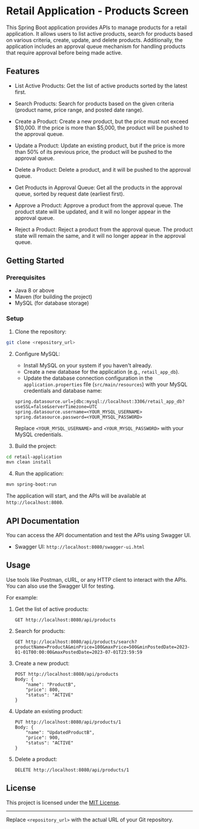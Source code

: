 # Retail Application - Products Screen

This Spring Boot application provides APIs to manage products for a retail application. It allows users to list active products, search for products based on various criteria, create, update, and delete products. Additionally, the application includes an approval queue mechanism for handling products that require approval before being made active.

## Features

- List Active Products: Get the list of active products sorted by the latest first.

- Search Products: Search for products based on the given criteria (product name, price range, and posted date range).

- Create a Product: Create a new product, but the price must not exceed $10,000. If the price is more than $5,000, the product will be pushed to the approval queue.

- Update a Product: Update an existing product, but if the price is more than 50% of its previous price, the product will be pushed to the approval queue.

- Delete a Product: Delete a product, and it will be pushed to the approval queue.

- Get Products in Approval Queue: Get all the products in the approval queue, sorted by request date (earliest first).

- Approve a Product: Approve a product from the approval queue. The product state will be updated, and it will no longer appear in the approval queue.

- Reject a Product: Reject a product from the approval queue. The product state will remain the same, and it will no longer appear in the approval queue.

## Getting Started

### Prerequisites

- Java 8 or above
- Maven (for building the project)
- MySQL (for database storage)

### Setup

1. Clone the repository:

```bash
git clone <repository_url>
```

2. Configure MySQL:

   - Install MySQL on your system if you haven't already.
   - Create a new database for the application (e.g., `retail_app_db`).
   - Update the database connection configuration in the `application.properties` file (`src/main/resources`) with your MySQL credentials and database name:

   ```properties
   spring.datasource.url=jdbc:mysql://localhost:3306/retail_app_db?useSSL=false&serverTimezone=UTC
   spring.datasource.username=<YOUR_MYSQL_USERNAME>
   spring.datasource.password=<YOUR_MYSQL_PASSWORD>
   ```

   Replace `<YOUR_MYSQL_USERNAME>` and `<YOUR_MYSQL_PASSWORD>` with your MySQL credentials.

3. Build the project:

```bash
cd retail-application
mvn clean install
```

4. Run the application:

```bash
mvn spring-boot:run
```

The application will start, and the APIs will be available at `http://localhost:8080`.

## API Documentation

You can access the API documentation and test the APIs using Swagger UI.

- Swagger UI: `http://localhost:8080/swagger-ui.html`

## Usage

Use tools like Postman, cURL, or any HTTP client to interact with the APIs. You can also use the Swagger UI for testing.

For example:

1. Get the list of active products:
   ```
   GET http://localhost:8080/api/products
   ```

2. Search for products:
   ```
   GET http://localhost:8080/api/products/search?productName=ProductA&minPrice=100&maxPrice=500&minPostedDate=2023-01-01T00:00:00&maxPostedDate=2023-07-01T23:59:59
   ```

3. Create a new product:
   ```
   POST http://localhost:8080/api/products
   Body: {
       "name": "ProductB",
       "price": 800,
       "status": "ACTIVE"
   }
   ```

4. Update an existing product:
   ```
   PUT http://localhost:8080/api/products/1
   Body: {
       "name": "UpdatedProductB",
       "price": 900,
       "status": "ACTIVE"
   }
   ```

5. Delete a product:
   ```
   DELETE http://localhost:8080/api/products/1
   ```

## License

This project is licensed under the [MIT License](LICENSE).

---

Replace `<repository_url>` with the actual URL of your Git repository.
